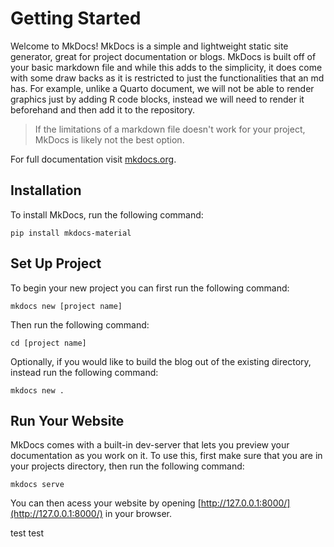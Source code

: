 <meta http-equiv='cache-control' content='no-cache'> 
<meta http-equiv='expires' content='0'> 
<meta http-equiv='pragma' content='no-cache'>

# Getting Started

Welcome to MkDocs! MkDocs is a simple and lightweight static site generator, great for project documentation or blogs. MkDocs is built off of your basic markdown file and while this adds to the simplicity, it does come with some draw backs as it is restricted to just the functionalities that an md has. For example, unlike a Quarto document, we will not be able to render graphics just by adding R code blocks, instead we will need to render it beforehand and then add it to the repository.

> If the limitations of a markdown file doesn't work for your project, MkDocs is likely not the best option.
 
For full documentation visit [mkdocs.org](https://www.mkdocs.org).

## Installation

To install MkDocs, run the following command:

```
pip install mkdocs-material
```

## Set Up Project

To begin your new project you can first run the following command:

```
mkdocs new [project name]
```

Then run the following command:

```
cd [project name]
```

Optionally, if you would like to build the blog out of the existing directory, instead run the following command:

```
mkdocs new .
```

## Run Your Website

MkDocs comes with a built-in dev-server that lets you preview your documentation as you work on it. To use this, first make sure that you are in your projects directory, then run the following command:

```
mkdocs serve
```

You can then acess your website by opening [http://127.0.0.1:8000/](http://127.0.0.1:8000/) in your browser.

test test
